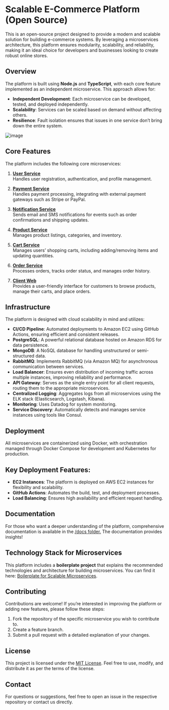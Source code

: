 # Scalable E-Commerce Platform (Open Source)

This is an open-source project designed to provide a modern and scalable solution for building e-commerce systems. By leveraging a microservices architecture, this platform ensures modularity, scalability, and reliability, making it an ideal choice for developers and businesses looking to create robust online stores.

## Overview
The platform is built using **Node.js** and **TypeScript**, with each core feature implemented as an independent microservice. This approach allows for:

- **Independent Development**: Each microservice can be developed, tested, and deployed independently.
- **Scalability**: Services can be scaled based on demand without affecting others.
- **Resilience**: Fault isolation ensures that issues in one service don’t bring down the entire system.

![image](https://github.com/user-attachments/assets/28b17d45-7084-4bc5-9ba0-aac42347e575)

## Core Features

The platform includes the following core microservices:

1. [**User Service**](https://github.com/Scalable-E-Commerce/user-microservice)  
   Handles user registration, authentication, and profile management.  

2. [**Payment Service**](https://github.com/Scalable-E-Commerce/payment-microservice)  
   Handles payment processing, integrating with external payment gateways such as Stripe or PayPal.  

3. [**Notification Service**](https://github.com/Scalable-E-Commerce/notification-microservice)  
   Sends email and SMS notifications for events such as order confirmations and shipping updates.  

4. [**Product Service**](https://github.com/Scalable-E-Commerce/product-microservice)  
   Manages product listings, categories, and inventory.  

5. [**Cart Service**](https://github.com/Scalable-E-Commerce/cart-microservice)  
   Manages users’ shopping carts, including adding/removing items and updating quantities.  

6. [**Order Service**](https://github.com/Scalable-E-Commerce/order-microservice)  
   Processes orders, tracks order status, and manages order history.  
   
7. [**Client Web**](https://github.com/Scalable-E-Commerce/frontend-monolithic)  
   Provides a user-friendly interface for customers to browse products, manage their carts, and place orders.  

## Infrastructure

The platform is designed with cloud scalability in mind and utilizes:

- **CI/CD Pipeline**: Automated deployments to Amazon EC2 using GitHub Actions, ensuring efficient and consistent releases.
- **PostgreSQL**: A powerful relational database hosted on Amazon RDS for data persistence.
- **MongoDB**: A NoSQL database for handling unstructured or semi-structured data.
- **RabbitMQ**: Implements RabbitMQ (via Amazon MQ) for asynchronous communication between services.
- **Load Balancer**: Ensures even distribution of incoming traffic across multiple instances, improving reliability and performance.
- **API Gateway**: Serves as the single entry point for all client requests, routing them to the appropriate microservices.
- **Centralized Logging**: Aggregates logs from all microservices using the ELK stack (Elasticsearch, Logstash, Kibana).
- **Monitoring**: Uses Datadog for system monitoring.
- **Service Discovery**: Automatically detects and manages service instances using tools like Consul.

## Deployment
All microservices are containerized using Docker, with orchestration managed through Docker Compose for development and Kubernetes for production.

## Key Deployment Features:
- **EC2 Instances**: The platform is deployed on AWS EC2 instances for flexibility and scalability.
- **GitHub Actions**: Automates the build, test, and deployment processes.
- **Load Balancing**: Ensures high availability and efficient request handling.

## Documentation
For those who want a deeper understanding of the platform, comprehensive documentation is available in the [/docs folder.](https://github.com/Scalable-E-Commerce/docs/tree/main/docs) The documentation provides insights!

## Technology Stack for Microservices  
This platform includes a **boilerplate project** that explains the recommended technologies and architecture for building microservices. You can find it here: [Boilerplate for Scalable Microservices](https://github.com/Scalable-E-Commerce/boilerplate-microservice).  

## Contributing
Contributions are welcome! If you’re interested in improving the platform or adding new features, please follow these steps:

1. Fork the repository of the specific microservice you wish to contribute to.
2. Create a feature branch.
3. Submit a pull request with a detailed explanation of your changes.

## License
This project is licensed under the [MIT License](LICENSE). Feel free to use, modify, and distribute it as per the terms of the license.

## Contact
For questions or suggestions, feel free to open an issue in the respective repository or contact us directly.
